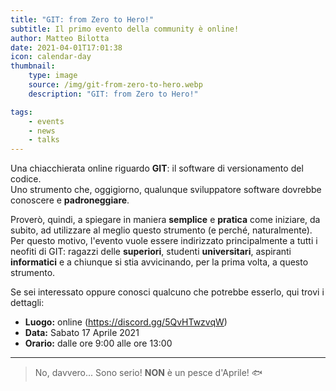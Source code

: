 ```yaml
---
title: "GIT: from Zero to Hero!"
subtitle: Il primo evento della community è online!
author: Matteo Bilotta
date: 2021-04-01T17:01:38
icon: calendar-day
thumbnail:
    type: image
    source: /img/git-from-zero-to-hero.webp
    description: "GIT: from Zero to Hero!"

tags:
    - events
    - news
    - talks
---
```


Una chiacchierata online riguardo **GIT**: il software di versionamento del codice.  
Uno strumento che, oggigiorno, qualunque sviluppatore software dovrebbe conoscere e **padroneggiare**.

Proverò, quindi, a spiegare in maniera **semplice** e **pratica** come
iniziare, da subito, ad utilizzare al meglio questo strumento (e perché, naturalmente).  
Per questo motivo, l'evento vuole essere indirizzato principalmente a tutti i neofiti di GIT:
ragazzi delle **superiori**, studenti **universitari**, aspiranti **informatici** e a
chiunque si stia avvicinando, per la prima volta, a questo strumento.

Se sei interessato oppure conosci qualcuno che potrebbe esserlo, qui trovi i dettagli:
- **Luogo:** online (https://discord.gg/5QvHTwzvqW)
- **Data:** Sabato 17 Aprile 2021
- **Orario:** dalle ore 9:00 alle ore 13:00

---

> No, davvero... Sono serio! **NON** è un pesce d'Aprile! 🐟
